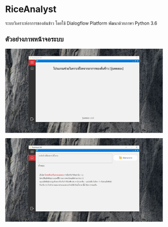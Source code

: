 # RiceAnalyst
ระบบวิเคราะห์อาการของต้นข้าว โดยใช้ Dialogflow Platform พัฒนาด้วยภาษา Python 3.6

## ตัวอย่างภาพหน้าจอระบบ
![หน้าจอหลัก](https://github.com/ggafiled/RiceAnalyst/blob/master/img/Capture1.JPG?raw=true)

![หน้าจอหลัก](https://github.com/ggafiled/RiceAnalyst/blob/master/img/Capture2.JPG?raw=true)
